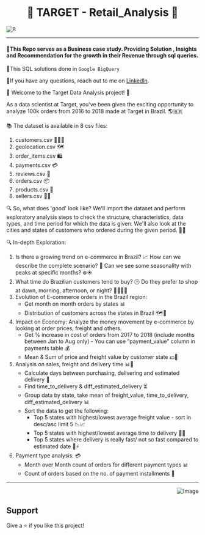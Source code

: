 # <h1 align="center" > 🛒 TARGET - Retail_Analysis 🛒  </h1>


<kbd><img src="https://github.com/user-attachments/assets/4b67bb90-3bf3-4823-818b-465f1f02e03a" alt="R"></kbd>


***

#### 📑This Repo serves as a Business case study. Providing Solution , Insights and Recommendation for the growth in their Revenue through sql queries.

 🔎This SQL solutions done in `Google BigQuery`

 🔗If you have any questions, reach out to me on [LinkedIn](www.linkedin.com/in/ritesh-gupta-53a725113).

🚀 Welcome to the Target Data Analysis project! 🎉

As a data scientist at Target, you've been given the exciting opportunity to analyze 100k orders from 2016 to 2018 made at Target in Brazil. 🌎🇧🇷

📚 The dataset is available in 8 csv files:

1. customers.csv 🧑‍🤝‍🧑
2. geolocation.csv 🗺️
3. order_items.csv 🛍️
4. payments.csv 💳
5. reviews.csv 📝
6. orders.csv 📦
7. products.csv 📝
8. sellers.csv 👩‍💼

🔍 So, what does 'good' look like? We'll import the dataset and perform exploratory analysis steps to check the structure, characteristics, data types, and time period for which the data is given. We'll also look at the cities and states of customers who ordered during the given period. 🕵️‍♀️

🔍 In-depth Exploration:

1. Is there a growing trend on e-commerce in Brazil? 📈 How can we describe the complete scenario? 🤔 Can we see some seasonality with peaks at specific months? ❄️☀️
2. What time do Brazilian customers tend to buy? 🕒 Do they prefer to shop at dawn, morning, afternoon, or night? 🌅🌇🌄🌃
3. Evolution of E-commerce orders in the Brazil region: 
   - Get month on month orders by states 📊
   - Distribution of customers across the states in Brazil 🗺️👥
4. Impact on Economy: Analyze the money movement by e-commerce by looking at order prices, freight and others.
   - Get % increase in cost of orders from 2017 to 2018 (include months between Jan to Aug only) - You can use “payment_value” column in payments table 💰
   - Mean & Sum of price and freight value by customer state 💵🚛
5. Analysis on sales, freight and delivery time 📊🚚
   - Calculate days between purchasing, delivering and estimated delivery 📅
   - Find time_to_delivery & diff_estimated_delivery ⏳
   - Group data by state, take mean of freight_value, time_to_delivery, diff_estimated_delivery 📊
   - Sort the data to get the following:
     - Top 5 states with highest/lowest average freight value - sort in desc/asc limit 5 📉📈
     - Top 5 states with highest/lowest average time to delivery 🚛⏰
     - Top 5 states where delivery is really fast/ not so fast compared to estimated date 🚚⚡
6. Payment type analysis: 💳
   - Month over Month count of orders for different payment types 📊
   - Count of orders based on the no. of payment installments 🔢
***
 <p align="right">
  <img src="![287495646-5512b0de-60fe-4b17-9fd0-22d35c035c52](https://github.com/user-attachments/assets/3d7e7cff-d4b5-4ed6-9042-a758ff45d915)" alt="Image">
  
## Support
Give a ⭐️ if you like this project!
